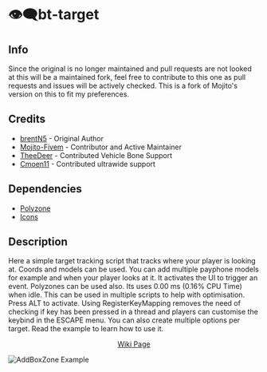 # 👁️‍🗨️bt-target

## Info
Since the original is no longer maintained and pull requests are not looked at this will be a maintained fork, feel free to contribute to this one as pull requests and issues will be actively checked. This is a fork of Mojito's version on this to fit my preferences.

## Credits
- [brentN5](https://github.com/brentN5) - Original Author
- [Mojito-Fivem](https://github.com/Mojito-Fivem) - Contributor and Active Maintainer
- [TheeDeer](https://github.com/TheeDeer) - Contributed Vehicle Bone Support
- [Cmoen11](https://github.com/Cmoen11) - Contributed ultrawide support


## Dependencies
- [Polyzone](https://github.com/mkafrin/PolyZone)
- [Icons](https://fontawesome.com)

## Description

Here a simple target tracking script that tracks where your player is looking at. Coords and models can be used. You can add multiple payphone models for example and when your player looks at it. It activates the UI to trigger an event. Polyzones can be used also. Its uses 0.00 ms (0.16% CPU Time) when idle. This can be used in multiple scripts to help with optimisation. Press ALT to activate. Using RegisterKeyMapping removes the need of checking if key has been pressed in a thread and players can customise the keybind in the ESCAPE menu. You can also create multiple options per target. Read the example to learn how to use it.

<p align="center">
    <a href="https://github.com/Mojito-Fivem/bt-target/wiki/"> Wiki Page </a>
</p>


![AddBoxZone Example](https://i.imgur.com/iOU049q.png)

